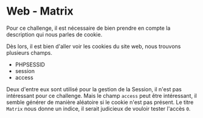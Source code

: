 # Web - Matrix

Pour ce challenge, il est nécessaire de bien prendre en compte la description qui nous parles de cookie.

Dès lors, il est bien d'aller voir les cookies du site web, nous trouvons plusieurs champs.

* PHPSESSID
* session
* access

Deux d'entre eux sont utilisé pour la gestion de la Session, il n'est pas intéressant pour ce challenge.
Mais le champ `access` peut être intéressant, il semble générer de manière aléatoire si le cookie n'est pas présent.
Le titre `Matrix` nous donne un indice, il serait judicieux de vouloir tester l'accès `0`.

